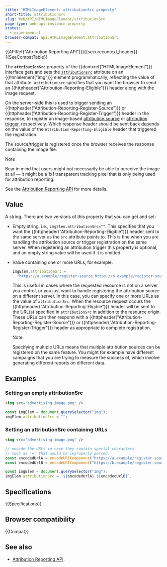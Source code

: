 ```yaml
---
title: "HTMLImageElement: attributionSrc property"
short-title: attributionSrc
slug: Web/API/HTMLImageElement/attributionSrc
page-type: web-api-instance-property
status:
  - experimental
browser-compat: api.HTMLImageElement.attributionSrc
---
```


{{APIRef("Attribution Reporting API")}}{{securecontext_header}}{{SeeCompatTable}}

The
**`attributionSrc`** property of the {{domxref("HTMLImageElement")}} interface gets and sets the [`attributionsrc`](/en-US/docs/Web/HTML/Reference/Element/img#attributionsrc) attribute on an {{htmlelement("img")}} element programmatically, reflecting the value of that attribute. `attributionsrc` specifies that you want the browser to send an {{httpheader("Attribution-Reporting-Eligible")}} header along with the image request.

On the server-side this is used to trigger sending an {{httpheader("Attribution-Reporting-Register-Source")}} or {{httpheader("Attribution-Reporting-Register-Trigger")}} header in the response, to register an image-based [attribution source](/en-US/docs/Web/API/Attribution_Reporting_API/Registering_sources#html-based_event_sources) or [attribution trigger](/en-US/docs/Web/API/Attribution_Reporting_API/Registering_triggers#html-based_attribution_triggers), respectively. Which response header should be sent back depends on the value of the `Attribution-Reporting-Eligible` header that triggered the registration.

The source/trigger is registered once the browser receives the response containing the image file.

> [!NOTE]
> Bear in mind that users might not necessarily be able to perceive the image at all — it might be a 1x1 transparent tracking pixel that is only being used for attribution reporting.

See the [Attribution Reporting API](/en-US/docs/Web/API/Attribution_Reporting_API) for more details.

## Value

A string. There are two versions of this property that you can get and set:

- Empty string, i.e., `imgElem.attributionSrc=""`. This specifies that you want the {{httpheader("Attribution-Reporting-Eligible")}} header sent to the same server as the `src` attribute points to. This is fine when you are handling the attribution source or trigger registration on the same server. When registering an attribution trigger this property is optional, and an empty string value will be used if it is omitted.
- Value containing one or more URLs, for example:

  ```js
  imgElem.attributionSrc =
    "https://a.example/register-source https://b.example/register-source";
  ```

  This is useful in cases where the requested resource is not on a server you control, or you just want to handle registering the attribution source on a different server. In this case, you can specify one or more URLs as the value of `attributionSrc`. When the resource request occurs the {{httpheader("Attribution-Reporting-Eligible")}} header will be sent to the URL(s) specified in `attributionSrc` in addition to the resource origin. These URLs can then respond with a {{httpheader("Attribution-Reporting-Register-Source")}} or {{httpheader("Attribution-Reporting-Register-Trigger")}} header as appropriate to complete registration.

  > [!NOTE]
  > Specifying multiple URLs means that multiple attribution sources can be registered on the same feature. You might for example have different campaigns that you are trying to measure the success of, which involve generating different reports on different data.

## Examples

### Setting an empty attributionSrc

```html
<img src="advertising-image.png" />
```

```js
const imgElem = document.querySelector("img");
imgElem.attributionSrc = "";
```

### Setting an attributionSrc containing URLs

```html
<img src="advertising-image.png" />
```

```js
// encode the URLs in case they contain special characters
// such as '=' that would be improperly parsed.
const encodedUrlA = encodeURIComponent("https://a.example/register-source");
const encodedUrlB = encodeURIComponent("https://b.example/register-source");

const imgElem = document.querySelector("img");
imgElem.attributionSrc = `${encodedUrlA} ${encodedUrlB}`;
```

## Specifications

{{Specifications}}

## Browser compatibility

{{Compat}}

## See also

- [Attribution Reporting API](/en-US/docs/Web/API/Attribution_Reporting_API).
